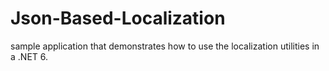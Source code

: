 # Json-Based-Localization
sample application that demonstrates how to use the localization utilities in a .NET 6.
